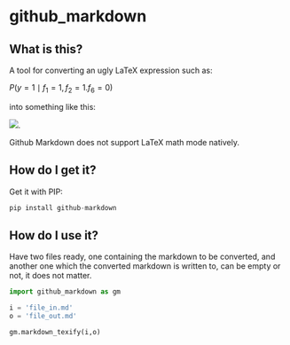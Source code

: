# github_markdown
## What is this?
A tool for converting an ugly LaTeX expression such as:

$P(y=1 \mid f_1=1, f_2=1. f_6=0)$ 

into something like this:

![](https://tex.s2cms.ru/svg/%24P%28y%3D1%20%5Cmid%20f_1%3D1%2C%20f_2%3D1.%20f_6%3D0%29%24).

Github Markdown does not support LaTeX math mode natively.

## How do I get it?
Get it with PIP:

```python
pip install github-markdown
```

## How do I use it?
Have two files ready, one containing the markdown to be converted, and another one which the converted markdown is written to, can be empty or not, it does not matter.
```python
import github_markdown as gm

i = 'file_in.md'
o = 'file_out.md'

gm.markdown_texify(i,o)
```
